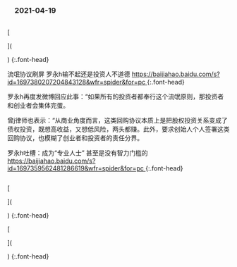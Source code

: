 ### 　2021-04-19
```tip
```

[

](

)
{:.font-head}

流氓协议刷屏 罗永h输不起还是投资人不道德
[
https://baijiahao.baidu.com/s?id=1697380207204843128&wfr=spider&for=pc
](
https://baijiahao.baidu.com/s?id=1697380207204843128&wfr=spider&for=pc
)
{:.font-head}

罗永h再度发微博回应此事：“如果所有的投资者都奉行这个流氓原则，那投资者和创业者会集体完蛋。

曾j律师也表示：“从商业角度而言，这类回购协议本质上是把股权投资关系变成了债权投资，既想高收益，又想低风险，两头都赚。此外，要求创始人个人签署这类回购协议，也模糊了创业者和投资者的责任分界。

罗永h吐槽：成为“专业人士” 甚至是没有智力门槛的
[
https://baijiahao.baidu.com/s?id=1697359562481286619&wfr=spider&for=pc
](
https://baijiahao.baidu.com/s?id=1697359562481286619&wfr=spider&for=pc
)
{:.font-head}

```note
```

[

](

)
{:.font-head}

[

](

)
{:.font-head}

